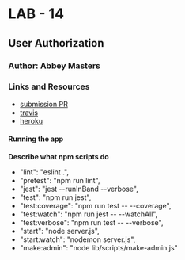 # LAB - 14

## User Authorization

### Author: Abbey Masters

### Links and Resources
* [submission PR](https://github.com/abbeymasters-401-advanced-javascript/lab-13/pull/1)
* [travis](https://travis-ci.com/abbeymasters-401-advanced-javascript/lab-13/builds/130851141)
* [heroku](https://safe-cliffs-07081.herokuapp.com/)

#### Running the app

**Describe what npm scripts do**
*   "lint": "eslint .",
*   "pretest": "npm run lint",
*   "jest": "jest --runInBand --verbose",
*   "test": "npm run jest",
*   "test:coverage": "npm run test -- --coverage",
*   "test:watch": "npm run jest -- --watchAll",
*   "test:verbose": "npm run test -- --verbose",
*   "start": "node server.js",
*   "start:watch": "nodemon server.js",
*   "make:admin": "node lib/scripts/make-admin.js"
